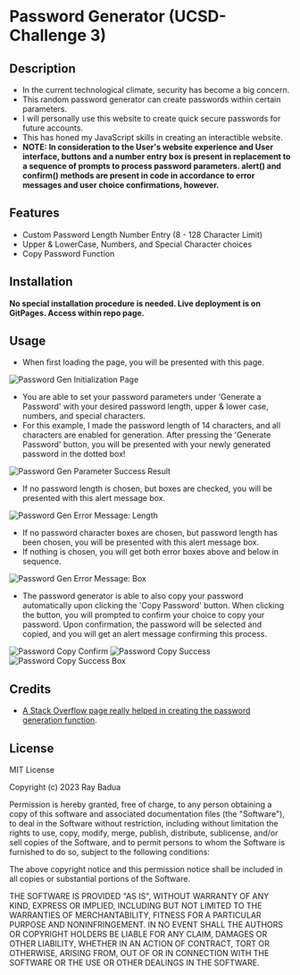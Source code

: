 # Password Generator (UCSD-Challenge 3)

## Description

- In the current technological climate, security has become a big concern.
- This random password generator can create passwords within certain parameters.
- I will personally use this website to create quick secure passwords for future accounts.
- This has honed my JavaScript skills in creating an interactible website.
- **NOTE: In consideration to the User's website experience and User interface, buttons and a number entry box is present in replacement to a sequence of prompts to process password parameters. alert() and confirm() methods are present in code in accordance to error messages and user choice confirmations, however.**

## Features

- Custom Password Length Number Entry (8 - 128 Character Limit)
- Upper & LowerCase, Numbers, and Special Character choices
- Copy Password Function

## Installation

**No special installation procedure is needed. Live deployment is on GitPages. Access within repo page.**

## Usage

- When first loading the page, you will be presented with this page.

![Password Gen Initialization Page](./assets/images/password-gen-initial.JPG)

- You are able to set your password parameters under 'Generate a Password' with your desired password length, upper & lower case, numbers, and special characters.
- For this example, I made the password length of 14 characters, and all characters are enabled for generation. After pressing the 'Generate Password' button, you will be presented with your newly generated password in the dotted box!

![Password Gen Parameter Success Result](./assets/images/password-gen-result.JPG)

- If no password length is chosen, but boxes are checked, you will be presented with this alert message box.

![Password Gen Error Message: Length](./assets/images/password-gen-error-length.JPG)

- If no password character boxes are chosen, but password length has been chosen, you will be presented with this alert message box.
- If nothing is chosen, you will get both error boxes above and below in sequence.

![Password Gen Error Message: Box](./assets/images/password-gen-error-box.JPG)

- The password generator is able to also copy your password automatically upon clicking the 'Copy Password' button. When clicking the button, you will prompted to confirm your choice to copy your password. Upon confirmation, the password will be selected and copied, and you will get an alert message confirming this process.

![Password Copy Confirm](./assets/images/password-gen-copy-confirm.JPG)
![Password Copy Success](./assets/images/password-gen-copy-success-msg.JPG)
![Password Copy Success Box](./assets/images/password-gen-copy-success-sel.JPG)

## Credits

- [A Stack Overflow page really helped in creating the password generation function](https://stackoverflow.com/questions/1349404/generate-random-string-characters-in-javascript).

## License

MIT License

Copyright (c) 2023 Ray Badua

Permission is hereby granted, free of charge, to any person obtaining a copy
of this software and associated documentation files (the "Software"), to deal
in the Software without restriction, including without limitation the rights
to use, copy, modify, merge, publish, distribute, sublicense, and/or sell
copies of the Software, and to permit persons to whom the Software is
furnished to do so, subject to the following conditions:

The above copyright notice and this permission notice shall be included in all
copies or substantial portions of the Software.

THE SOFTWARE IS PROVIDED "AS IS", WITHOUT WARRANTY OF ANY KIND, EXPRESS OR
IMPLIED, INCLUDING BUT NOT LIMITED TO THE WARRANTIES OF MERCHANTABILITY,
FITNESS FOR A PARTICULAR PURPOSE AND NONINFRINGEMENT. IN NO EVENT SHALL THE
AUTHORS OR COPYRIGHT HOLDERS BE LIABLE FOR ANY CLAIM, DAMAGES OR OTHER
LIABILITY, WHETHER IN AN ACTION OF CONTRACT, TORT OR OTHERWISE, ARISING FROM,
OUT OF OR IN CONNECTION WITH THE SOFTWARE OR THE USE OR OTHER DEALINGS IN THE
SOFTWARE.
